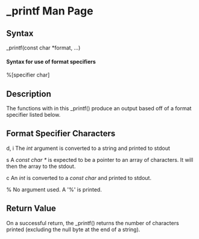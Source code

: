 # \_printf Man Page

## Syntax

\_printf(const char \*format, ...)
#### Syntax for use of format specifiers

%\[specifier char]
## Description

The functions with in this \_printf() produce an output based off of a format specifier listed below.
## Format Specifier Characters

d, i
	The _int_ argument is converted to a string and printed to stdout

s
	A _const char *_ is expected to be a pointer to an array of characters.  It will then the array to the stdout.

c
	An _int_ is converted to a _const char_ and printed to stdout.

%
	No argument used.  A '%' is printed.

## Return Value

On a successful return, the \_printf() returns the number of characters printed (excluding the null byte at the end of a string).
